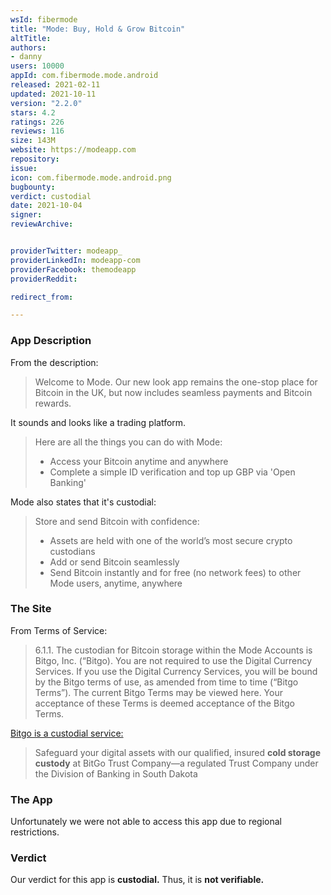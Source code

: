```yaml
---
wsId: fibermode
title: "Mode: Buy, Hold & Grow Bitcoin"
altTitle: 
authors:
- danny
users: 10000
appId: com.fibermode.mode.android
released: 2021-02-11
updated: 2021-10-11
version: "2.2.0"
stars: 4.2
ratings: 226
reviews: 116
size: 143M
website: https://modeapp.com
repository: 
issue: 
icon: com.fibermode.mode.android.png
bugbounty: 
verdict: custodial
date: 2021-10-04
signer: 
reviewArchive:


providerTwitter: modeapp_
providerLinkedIn: modeapp-com
providerFacebook: themodeapp
providerReddit: 

redirect_from:

---
```



### App Description
From the description:

> Welcome to Mode. Our new look app remains the one-stop place for Bitcoin in the UK, but now includes seamless payments and Bitcoin rewards.

It sounds and looks like a trading platform.

> Here are all the things you can do with Mode:  
> - Access your Bitcoin anytime and anywhere
> - Complete a simple ID verification and top up GBP via 'Open Banking'

Mode also states that it's custodial:	

> Store and send Bitcoin with confidence:
> - Assets are held with one of the world’s most secure crypto custodians
> - Add or send Bitcoin seamlessly
> - Send Bitcoin instantly and for free (no network fees) to other Mode users, anytime, anywhere

### The Site
From Terms of Service:

> 6.1.1. The custodian for Bitcoin storage within the Mode Accounts is Bitgo, Inc. (“Bitgo). You are not required to use the Digital Currency Services. If you use the Digital Currency Services, you will be bound by the Bitgo terms of use, as amended from time to time (“Bitgo Terms”). The current Bitgo Terms may be viewed here. Your acceptance of these Terms is deemed acceptance of the Bitgo Terms.

[Bitgo is a custodial service:](https://www.bitgo.com/services/custody/qualified-custody/)

> Safeguard your digital assets with our qualified, insured **cold storage custody** at BitGo Trust Company—a regulated Trust Company under the Division of Banking in South Dakota

### The App
Unfortunately we were not able to access this app due to regional restrictions.

### Verdict
Our verdict for this app is **custodial.** Thus, it is **not verifiable.**
